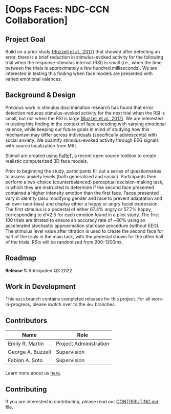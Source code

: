 # [Oops Faces: NDC-CCN Collaboration]

## Project Goal
Build on a prior study [(Buzzell et al., 2017)](https://www.jneurosci.org/content/jneuro/early/2017/02/13/JNEUROSCI.1202-16.2017.full.pdf?versioned=true) that showed after detecting an error, there is a brief reduction in stimulus-evoked activity for the following trial when the response-stimulus interval (RSI) is small (i.e., when the time between the trials is approximately a few hundred milliseconds). We are interested in testing this finding when face models are presented with varied emotional valences.

## Background & Design
Previous work in stimulus discrimination research has found that error detection reduces stimulus-evoked activity for the next trial when the RSI is small, but not when the RSI is large [(Buzzell et al., 2017)](https://www.jneurosci.org/content/jneuro/early/2017/02/13/JNEUROSCI.1202-16.2017.full.pdf?versioned=true). We are interested in testing this finding in the context of face encoding with varying emotional valence, while keeping our future goals in mind of studying how this mechanism may differ across individuals (specifically adolescents) with social anxiety. We quantify stimulus-evoked activity through EEG signals with source localization from MRI. 

Stimuli are created using [FaReT](https://github.com/fsotoc/FaReT), a recent open source toolbox to create realistic computerized 3D face models.

Prior to beginning the study, participants fill out a series of questionnaires to assess anxiety levels (both generalized and social). Participants then perform a two-choice (counterbalanced) perceptual decision-making task, in which they are instructed to determine if the second face presented contained a higher intensity emotion than the first face. Faces presented vary in identity (also modifying gender and race to prevent adaptation and an own-race-bias) and display either a happy or angry facial expression. The first stimulus is a pedestal of either 67.4% angry or 57.7% happy, corresponding to d’=2.5 for each emotion found in a pilot study. The first 100 trials are titrated to ensure an accuracy rate of ~80% using an accelerated stochastic approximation staircase procedure (without EEG). The stimulus level value after titration is used to create the second face for half of the trials in the main task, with the pedestal shown for the other half of the trials. RSIs will be randomized from 200-1200ms.  


## Roadmap
**Release 1:** Anticipated Q3 2022
 


## Work in Development
This `main` branch contains completed releases for this project. For all work-in-progress, please switch over to the `dev` branches.


## Contributors
| Name | Role |
| ---  | ---  |
| Emily R. Martin | Project Administration |
| George A. Buzzell | Supervision |
| Fabian A. Soto | Supervision |

Learn more about us [here](https://www.ndclab.com/people).

## Contributing
If you are interested in contributing, please read our [CONTRIBUTING.md](CONTRIBUTING.md) file.
